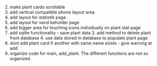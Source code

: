 2. make plant cards scrollable
3. add vertical compatible phone layout area
5. add layout for statistik page
6. add layout for vand beholder page
7. add bigger area for touching icons individually on plant stat page
8. add sqlite functionality - save plant data
    3. add method to delete plant from database
    4. use data stored in database to populate plant page
9. dont add plant card if another with same name exists - give warning at add
10. organize code for main, add_plant. The different functions are not so organized.